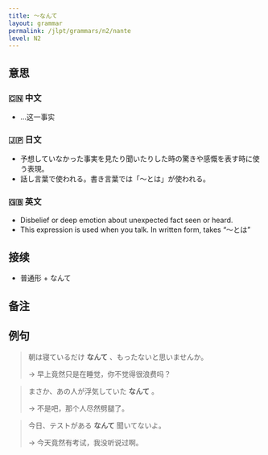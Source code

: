 ```yaml
---
title: 〜なんて
layout: grammar
permalink: /jlpt/grammars/n2/nante
level: N2
---
```


## 意思

### 🇨🇳 中文

- ...这一事实

### 🇯🇵 日文

- 予想していなかった事実を見たり聞いたりした時の驚きや感慨を表す時に使う表現。
- 話し言葉で使われる。書き言葉では「〜とは」が使われる。

### 🇬🇧 英文

- Disbelief or deep emotion about unexpected fact seen or heard.
- This expression is used when you talk. In written form, takes “〜とは”

## 接续

- 普通形 + なんて

## 备注


## 例句

> 朝は寝ているだけ **なんて** 、もったないと思いませんか。
>
> → 早上竟然只是在睡觉，你不觉得很浪费吗？

> まさか、あの人が浮気していた **なんて** 。
>
> → 不是吧，那个人尽然劈腿了。

> 今日、テストがある **なんて** 聞いてないよ。
>
> → 今天竟然有考试，我没听说过啊。

